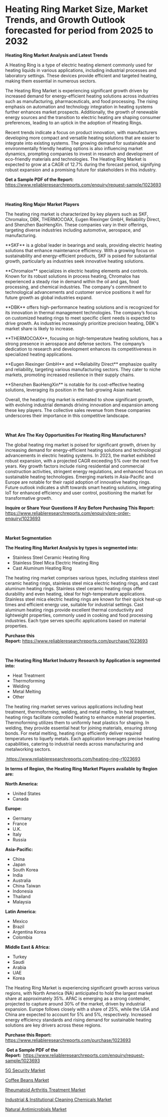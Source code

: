 <p><h1>Heating Ring Market Size, Market Trends, and Growth Outlook forecasted for period from 2025 to 2032</h1></p><p><strong>Heating Ring Market Analysis and Latest Trends</strong></p>
<p><p>A Heating Ring is a type of electric heating element commonly used for heating liquids in various applications, including industrial processes and laboratory settings. These devices provide efficient and targeted heating, making them essential in numerous sectors.</p><p>The Heating Ring Market is experiencing significant growth driven by increased demand for energy-efficient heating solutions across industries such as manufacturing, pharmaceuticals, and food processing. The rising emphasis on automation and technology integration in heating systems further enhances market prospects. Additionally, the growth of renewable energy sources and the transition to electric heating are shaping consumer preferences, leading to an uptick in the adoption of Heating Rings.</p><p>Recent trends indicate a focus on product innovation, with manufacturers developing more compact and versatile heating solutions that are easier to integrate into existing systems. The growing demand for sustainable and environmentally friendly heating options is also influencing market dynamics, prompting companies to invest in research and development of eco-friendly materials and technologies. The Heating Ring Market is expected to grow at a CAGR of 12.7% during the forecast period, signifying robust expansion and a promising future for stakeholders in this industry.</p></p>
<p><strong>Get a Sample PDF of the Report:&nbsp;</strong> <a href="https://www.reliableresearchreports.com/enquiry/request-sample/1023693?utm_campaign=117&utm_medium=2&utm_source=Github&utm_content=ia&utm_term=05032025&utm_id=heating-ring">https://www.reliableresearchreports.com/enquiry/request-sample/1023693</a></p>
<p>&nbsp;</p>
<p><strong>Heating Ring Major Market Players</strong></p>
<p><p>The heating ring market is characterized by key players such as SKF, Chromalox, DBK, THERMOCOAX, Eugen Riexinger GmbH, Reliability Direct, and Shenzhen BaoHengXin. These companies vary in their offerings, targeting diverse industries including automotive, aerospace, and manufacturing.</p><p>**SKF** is a global leader in bearings and seals, providing electric heating solutions that enhance maintenance efficiency. With a growing focus on sustainability and energy-efficient products, SKF is poised for substantial growth, particularly as industries seek innovative heating solutions.</p><p>**Chromalox** specializes in electric heating elements and controls. Known for its robust solutions in process heating, Chromalox has experienced a steady rise in demand within the oil and gas, food processing, and chemical industries. The company's commitment to technological advancements and customer service positions it well for future growth as global industries expand.</p><p>**DBK** offers high-performance heating solutions and is recognized for its innovation in thermal management technologies. The company’s focus on customized heating rings to meet specific client needs is expected to drive growth. As industries increasingly prioritize precision heating, DBK's market share is likely to increase.</p><p>**THERMOCOAX**, focusing on high-temperature heating solutions, has a strong presence in aerospace and defense sectors. The company’s dedication to research and development enhances its competitiveness in specialized heating applications.</p><p>**Eugen Riexinger GmbH** and **Reliability Direct** emphasize quality and reliability, targeting various manufacturing sectors. They cater to niche markets, promoting increased resilience in their supply chains.</p><p>**Shenzhen BaoHengXin** is notable for its cost-effective heating solutions, leveraging its position in the fast-growing Asian market.</p><p>Overall, the heating ring market is estimated to show significant growth, with evolving industrial demands driving innovation and expansion among these key players. The collective sales revenue from these companies underscores their importance in this competitive landscape.</p></p>
<p>&nbsp;</p>
<p><strong>What Are The Key Opportunities For Heating Ring Manufacturers?</strong></p>
<p><p>The global heating ring market is poised for significant growth, driven by increasing demand for energy-efficient heating solutions and technological advancements in electric heating systems. In 2023, the market exhibited robust expansion, with a projected CAGR exceeding 5% over the next five years. Key growth factors include rising residential and commercial construction activities, stringent energy regulations, and enhanced focus on sustainable heating technologies. Emerging markets in Asia-Pacific and Europe are notable for their rapid adoption of innovative heating rings. Future outlook indicates a shift towards smart heating solutions, integrating IoT for enhanced efficiency and user control, positioning the market for transformative growth.</p></p>
<p><strong>Inquire or Share Your Questions If Any Before Purchasing This Report:</strong> <a href="https://www.reliableresearchreports.com/enquiry/pre-order-enquiry/1023693?utm_campaign=117&utm_medium=2&utm_source=Github&utm_content=ia&utm_term=05032025&utm_id=heating-ring">https://www.reliableresearchreports.com/enquiry/pre-order-enquiry/1023693</a></p>
<p>&nbsp;</p>
<p><strong>Market Segmentation</strong></p>
<p><strong>The Heating Ring Market Analysis by types is segmented into:</strong></p>
<p><ul><li>Stainless Steel Ceramic Heating Ring</li><li>Stainless Steel Mica Electric Heating Ring</li><li>Cast Aluminum Heating Ring</li></ul></p>
<p><p>The heating ring market comprises various types, including stainless steel ceramic heating rings, stainless steel mica electric heating rings, and cast aluminum heating rings. Stainless steel ceramic heating rings offer durability and even heating, ideal for high-temperature applications. Stainless steel mica electric heating rings are known for their quick heat-up times and efficient energy use, suitable for industrial settings. Cast aluminum heating rings provide excellent thermal conductivity and lightweight properties, commonly used in cooking and food processing industries. Each type serves specific applications based on material properties.</p></p>
<p><strong>Purchase this Report:&nbsp;</strong><a href="https://www.reliableresearchreports.com/purchase/1023693?utm_campaign=117&utm_medium=2&utm_source=Github&utm_content=ia&utm_term=05032025&utm_id=heating-ring">https://www.reliableresearchreports.com/purchase/1023693</a></p>
<p>&nbsp;</p>
<p><strong>The Heating Ring Market Industry Research by Application is segmented into:</strong></p>
<p><ul><li>Heat Treatment</li><li>Thermoforming</li><li>Welding</li><li>Metal Melting</li><li>Other</li></ul></p>
<p><p>The heating ring market serves various applications including heat treatment, thermoforming, welding, and metal melting. In heat treatment, heating rings facilitate controlled heating to enhance material properties. Thermoforming utilizes them to uniformly heat plastics for shaping. In welding, they provide essential heat for joining materials, ensuring strong bonds. For metal melting, heating rings efficiently deliver required temperatures to liquefy metals. Each application leverages precise heating capabilities, catering to industrial needs across manufacturing and metalworking sectors.</p></p>
<p><a href="https://www.reliableresearchreports.com/heating-ring-r1023693?utm_campaign=117&utm_medium=2&utm_source=Github&utm_content=ia&utm_term=05032025&utm_id=heating-ring">&nbsp;https://www.reliableresearchreports.com/heating-ring-r1023693</a></p>
<p><strong>In terms of Region, the Heating Ring Market Players available by Region are:</strong></p>
<p>
    <p> <strong> North America: </strong>
        <ul>
            <li>United States</li>
            <li>Canada</li>
        </ul>
        </p> 
    <p> <strong> Europe: </strong>
        <ul>
            <li>Germany</li>
            <li>France</li>
            <li>U.K.</li>
            <li>Italy</li>
            <li>Russia</li>
        </ul>
        </p> 
    <p> <strong> Asia-Pacific: </strong>
        <ul>
            <li>China</li>
            <li>Japan</li>
            <li>South Korea</li>
            <li>India</li>
            <li>Australia</li>
            <li>China Taiwan</li>
            <li>Indonesia</li>
            <li>Thailand</li>
            <li>Malaysia</li>
        </ul>
        </p> 
    <p> <strong> Latin America: </strong>
        <ul>
            <li>Mexico</li>
            <li>Brazil</li>
            <li>Argentina Korea</li>
            <li>Colombia</li>
        </ul>
        </p> 
    <p> <strong> Middle East & Africa: </strong>
        <ul>
            <li>Turkey</li>
            <li>Saudi</li>
            <li>Arabia</li>
            <li>UAE</li>
            <li>Korea</li>
        </ul>
    </p>
    </p>
<p><p>The Heating Ring Market is experiencing significant growth across various regions, with North America (NA) anticipated to hold the largest market share at approximately 35%. APAC is emerging as a strong contender, projected to capture around 30% of the market, driven by industrial expansion. Europe follows closely with a share of 25%, while the USA and China are expected to account for 5% and 5%, respectively. Increased energy efficiency standards and rising demand for sustainable heating solutions are key drivers across these regions.</p></p>
<p><strong>Purchase this Report: </strong><a href="https://www.reliableresearchreports.com/purchase/1023693?utm_campaign=117&utm_medium=2&utm_source=Github&utm_content=ia&utm_term=05032025&utm_id=heating-ring">https://www.reliableresearchreports.com/purchase/1023693</a></p>
<p>&nbsp;<strong>Get a Sample PDF of the Report:&nbsp;&nbsp;</strong><a href="https://www.reliableresearchreports.com/enquiry/request-sample/1023693?utm_campaign=117&utm_medium=2&utm_source=Github&utm_content=ia&utm_term=05032025&utm_id=heating-ring">https://www.reliableresearchreports.com/enquiry/request-sample/1023693</a></p>
<p><strong></strong></p>
<p><p><a href="https://github.com/shefikagbons/Market-Research-Report-List-1/blob/main/5g-security-market.md?utm_campaign=117&utm_medium=2&utm_source=Github&utm_content=ia&utm_term=05032025&utm_id=heating-ring">5G Security Market</a></p><p><a href="https://github.com/pomasifilo/Market-Research-Report-List-1/blob/main/coffee-beans-market.md?utm_campaign=117&utm_medium=2&utm_source=Github&utm_content=ia&utm_term=05032025&utm_id=heating-ring">Coffee Beans Market</a></p><p><a href="https://github.com/melkebps5/Market-Research-Report-List-1/blob/main/rheumatoid-arthritis-treatment-market.md?utm_campaign=117&utm_medium=2&utm_source=Github&utm_content=ia&utm_term=05032025&utm_id=heating-ring">Rheumatoid Arthritis Treatment Market</a></p><p><a href="https://github.com/avikalitesjj/Market-Research-Report-List-1/blob/main/industrial-institutional-cleaning-chemicals-market.md?utm_campaign=117&utm_medium=2&utm_source=Github&utm_content=ia&utm_term=05032025&utm_id=heating-ring">Industrial & Institutional Cleaning Chemicals Market</a></p><p><a href="https://github.com/nontoengolo/Market-Research-Report-List-1/blob/main/natural-antimicrobials-market.md?utm_campaign=117&utm_medium=2&utm_source=Github&utm_content=ia&utm_term=05032025&utm_id=heating-ring">Natural Antimicrobials Market</a></p></p>